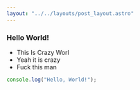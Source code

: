 ```yaml
---
layout: "../../layouts/post_layout.astro"
---
```


### Hello World!

- This Is Crazy Worl
- Yeah it is crazy
- Fuck this man

```js
console.log("Hello, World!");
```
